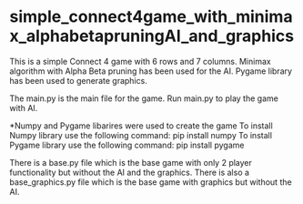 # simple_connect4game_with_minimax_alphabetapruningAI_and_graphics
This is a simple Connect 4 game with 6 rows and 7 columns. Minimax algorithm with Alpha Beta pruning has been used for the AI. Pygame library has been used to generate graphics.

The main.py is the main file for the game. Run main.py to play the game with AI.

*Numpy and Pygame libarires were used to create the game
To install Numpy library use the following command: pip install numpy
To install Pygame library use the following command: pip install pygame

There is a base.py file which is the base game with only 2 player functionality but without the AI and the graphics. 
There is also a base_graphics.py file which is the base game with graphics but without the AI.
